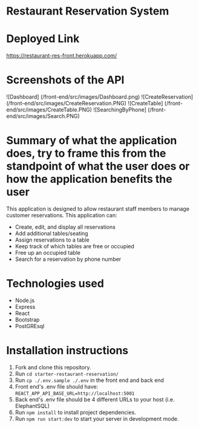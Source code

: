 # Restaurant Reservation System

# Deployed Link
https://restaurant-res-front.herokuapp.com/


# Screenshots of the API
![Dashboard] (/front-end/src/images/Dashboard.png)
![CreateReservation] (/front-end/src/images/CreateReservation.PNG)
![CreateTable] (/front-end/src/images/CreateTable.PNG)
![SearchingByPhone] (/front-end/src/images/Search.PNG)

# Summary of what the application does, try to frame this from the standpoint of what the user does or how the application benefits the user
This application is designed to allow restaurant staff members to manage customer reservations.
This application can:
- Create, edit, and display all reservations
- Add additional tables/seating
- Assign reservations to a table
- Keep track of which tables are free or occupied
- Free up an occupied table
- Search for a reservation by phone number

# Technologies used
- Node.js
- Express
- React
- Bootstrap
- PostGREsql

# Installation instructions

1. Fork and clone this repository.
1. Run `cd starter-restaurant-reservation/`
1. Run `cp ./.env.sample ./.env` in the front end and back end
1. Front end's .env file should have: `REACT_APP_API_BASE_URL=http://localhost:5001`
1. Back end's .env file should be 4 different URLs to your host (i.e. ElephantSQL)
1. Run `npm install` to install project dependencies.
1. Run `npm run start:dev` to start your server in development mode.
